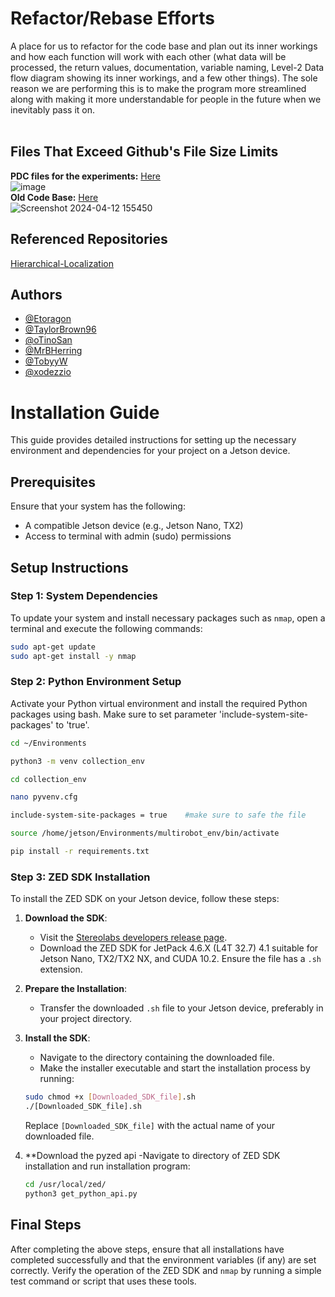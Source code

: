 # Refactor/Rebase Efforts
A place for us to refactor for the code base and plan out its inner workings and how each function 
will work with each other (what data will be processed, the return values, documentation, variable naming, 
Level-2 Data flow diagram showing its inner workings, and a few other things). The sole reason we are 
performing this is to make the program more streamlined along with making it more understandable for people 
in the future when we inevitably pass it on.
<br><br>

## Files That Exceed Github's File Size Limits
**PDC files for the experiments:** [Here](https://drive.google.com/drive/folders/1ALwyBN3_T4iz4_cKKzfMz8ZIbbp9zOQS?usp=drive_link) <br>
![image](https://github.com/ISL-INTELLIGENT-SYSTEMS-LAB/objDetection-refactor/assets/78773029/71c605ee-40bf-44a8-a539-2a2cfa0f32f8) <br>
**Old Code Base:** [Here](https://drive.google.com/file/d/1MFZpc6wPdFgUKO2ngvbvKa_0UebA4hJU/view?usp=drive_link) <br>
![Screenshot 2024-04-12 155450](https://github.com/ISL-INTELLIGENT-SYSTEMS-LAB/objDetection-refactor/assets/78773029/c379147f-742a-458d-ac9a-d41efb75c852) <br>

## Referenced Repositories
[Hierarchical-Localization](https://github.com/cvg/Hierarchical-Localization)

## Authors
- [@Etoragon](https://github.com/Etoragon)
- [@TaylorBrown96](https://github.com/TaylorBrown96)
- [@oTinoSan](https://github.com/oTinoSan)
- [@MrBHerring](https://github.com/MrBHerring)
- [@TobyyW](https://github.com/TobyyW)
- [@xodezzio](https://github.com/xodezzio)

# Installation Guide

This guide provides detailed instructions for setting up the necessary environment and dependencies for your project on a Jetson device.

## Prerequisites

Ensure that your system has the following:
- A compatible Jetson device (e.g., Jetson Nano, TX2)
- Access to terminal with admin (sudo) permissions

## Setup Instructions

### Step 1: System Dependencies

To update your system and install necessary packages such as `nmap`, open a terminal and execute the following commands:

```bash
sudo apt-get update
sudo apt-get install -y nmap
```

### Step 2: Python Environment Setup

Activate your Python virtual environment and install the required Python packages using bash. Make sure to set parameter 'include-system-site-packages' to 'true'. 

```bash
cd ~/Environments

python3 -m venv collection_env

cd collection_env

nano pyvenv.cfg

include-system-site-packages = true    #make sure to safe the file

source /home/jetson/Environments/multirobot_env/bin/activate

pip install -r requirements.txt
```

### Step 3: ZED SDK Installation

To install the ZED SDK on your Jetson device, follow these steps:

1. **Download the SDK**:
   - Visit the [Stereolabs developers release page](https://www.stereolabs.com/developers/release).
   - Download the ZED SDK for JetPack 4.6.X (L4T 32.7) 4.1 suitable for Jetson Nano, TX2/TX2 NX, and CUDA 10.2. Ensure the file has a `.sh` extension.

2. **Prepare the Installation**:
   - Transfer the downloaded `.sh` file to your Jetson device, preferably in your project directory.

3. **Install the SDK**:
   - Navigate to the directory containing the downloaded file.
   - Make the installer executable and start the installation process by running:
   
   ```bash
   sudo chmod +x [Downloaded_SDK_file].sh
   ./[Downloaded_SDK_file].sh
   ```

   Replace `[Downloaded_SDK_file]` with the actual name of your downloaded file.

4. **Download the pyzed api
   -Navigate to directory of ZED SDK installation and run installation program:

    ```bash
    cd /usr/local/zed/
    python3 get_python_api.py

## Final Steps

After completing the above steps, ensure that all installations have completed successfully and that the environment variables (if any) are set correctly. Verify the operation of the ZED SDK and `nmap` by running a simple test command or script that uses these tools.
